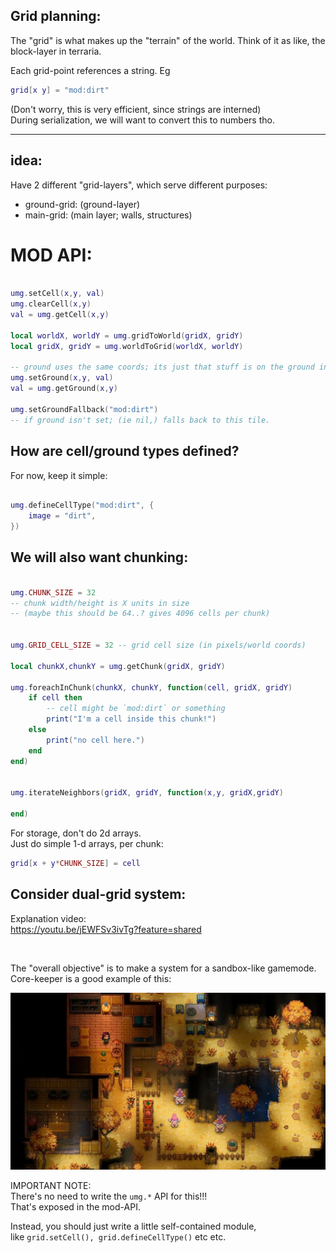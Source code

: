 


## Grid planning:
The "grid" is what makes up the "terrain" of the world.
Think of it as like, the block-layer in terraria.

Each grid-point references a string.
Eg 
```lua
grid[x y] = "mod:dirt"
```
(Don't worry, this is very efficient, since strings are interned)  
During serialization, we will want to convert this to numbers tho.


---

## idea:
Have 2 different "grid-layers", 
which serve different purposes:

- ground-grid: (ground-layer)
- main-grid: (main layer; walls, structures)


# MOD API:

```lua

umg.setCell(x,y, val)
umg.clearCell(x,y)
val = umg.getCell(x,y)

local worldX, worldY = umg.gridToWorld(gridX, gridY)
local gridX, gridY = umg.worldToGrid(worldX, worldY)

-- ground uses the same coords; its just that stuff is on the ground instead
umg.setGround(x,y, val)
val = umg.getGround(x,y)

umg.setGroundFallback("mod:dirt")
-- if ground isn't set; (ie nil,) falls back to this tile.

```


## How are cell/ground types defined?
For now, keep it simple:
```lua

umg.defineCellType("mod:dirt", {
    image = "dirt",
})

```


## We will also want chunking:
```lua

umg.CHUNK_SIZE = 32
-- chunk width/height is X units in size
-- (maybe this should be 64..? gives 4096 cells per chunk)


umg.GRID_CELL_SIZE = 32 -- grid cell size (in pixels/world coords)

local chunkX,chunkY = umg.getChunk(gridX, gridY)

umg.foreachInChunk(chunkX, chunkY, function(cell, gridX, gridY)
    if cell then
        -- cell might be `mod:dirt` or something
        print("I'm a cell inside this chunk!")
    else
        print("no cell here.")
    end
end)


umg.iterateNeighbors(gridX, gridY, function(x,y, gridX,gridY)

end)

```

For storage, don't do 2d arrays.  
Just do simple 1-d arrays, per chunk:  
```lua
grid[x + y*CHUNK_SIZE] = cell
```


## Consider dual-grid system:
Explanation video:  
https://youtu.be/jEWFSv3ivTg?feature=shared  

<br/>

The "overall objective" is to make a system for a sandbox-like gamemode.   
Core-keeper is a good example of this:

![img](../images/core_keeper.webp)


IMPORTANT NOTE:  
There's no need to write the `umg.*` API for this!!!  
That's exposed in the mod-API.  

Instead, you should just write a little self-contained module,  
like `grid.setCell(), grid.defineCellType()` etc etc.



